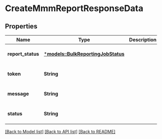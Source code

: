 # CreateMmmReportResponseData

## Properties
Name | Type | Description | Notes
------------ | ------------- | ------------- | -------------
**report_status** | [***models::BulkReportingJobStatus**](BulkReportingJobStatus.md) |  | [optional] [default to None]
**token** | **String** |  | [optional] [default to None]
**message** | **String** |  | [optional] [default to None]
**status** | **String** |  | [optional] [default to None]

[[Back to Model list]](../README.md#documentation-for-models) [[Back to API list]](../README.md#documentation-for-api-endpoints) [[Back to README]](../README.md)


